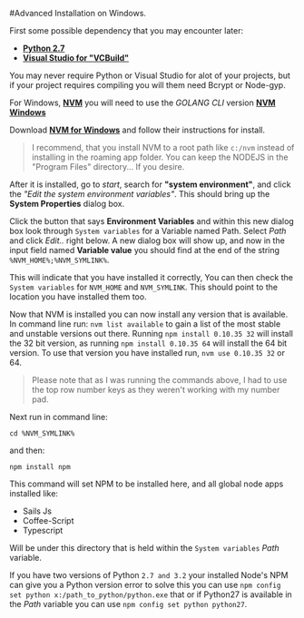 #Advanced Installation on Windows.

First some possible dependency that you may encounter later:

- [**Python 2.7**](https://www.python.org/downloads/ "Python 2.7.*")
- [**Visual Studio for "VCBuild"**](http://www.visualstudio.com/en-us/products/free-developer-offers-vs "Visual Editor")

You may never require Python or Visual Studio for alot of your projects, but if your project requires compiling you will them need Bcrypt or Node-gyp.

For Windows, [**NVM**](https://github.com/creationix/nvm "NVM") you will need to use the *GOLANG CLI* version [**NVM Windows**](https://github.com/coreybutler/nvm-windows "NVM for Windows")

Download [**NVM for Windows**](https://github.com/coreybutler/nvm-windows "NVM for Windows") and follow their instructions for install.
> I recommend, that you install NVM to a root path like `` c:/nvm `` instead of installing in the roaming app folder. You can keep the NODEJS in the "Program Files" directory... If you desire.

After it is installed, go to *start*, search for **"system environment"**, and click the *"Edit the system environment variables"*. This should bring up the **System Properties** dialog box.

Click the button that says **Environment Variables** and within this new dialog box look through ``System variables`` for a Variable named Path. Select *Path* and click *Edit..* right below. A new dialog box will show up, and now in the input field named **Variable value** you should find at the end of the string `` %NVM_HOME%;%NVM_SYMLINK% ``.

This will indicate that you have installed it correctly, You can then check the ``System variables`` for ``NVM_HOME`` and ``NVM_SYMLINK``. This should point to the location you have installed them too.

Now that NVM is installed you can now install any version that is available.
In command line run: ``` nvm list available ``` to gain a list of the most stable and unstable versions out there.
Running ``` npm install 0.10.35 32 ``` will install the 32 bit version, as running ``` npm install 0.10.35 64 ``` will install the 64 bit version. To use that version you have installed run, ``` nvm use 0.10.35 32 ``` or 64.

> Please note that as I was running the commands above, I had to use the top row number keys as they weren't working with my number pad.

Next run in command line:
```
cd %NVM_SYMLINK%
```
and then: 
```
npm install npm
```

This command will set NPM to be installed here, and all global node apps installed like:

- Sails Js
- Coffee-Script
- Typescript

Will be under this directory that is held within the ``System variables`` *Path* variable.

If you have two versions of Python `` 2.7 and 3.2 `` your installed Node's NPM can give you a Python version error to solve this you can use ``` npm config set python x:/path_to_python/python.exe ``` that or if Python27 is available in the *Path* variable you can use ``` npm config set python python27 ```.
